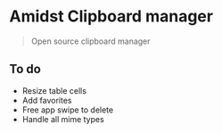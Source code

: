 
# Amidst Clipboard manager
> Open source clipboard manager

## To do
- Resize table cells
- Add favorites
- Free app swipe to delete
- Handle all mime types

